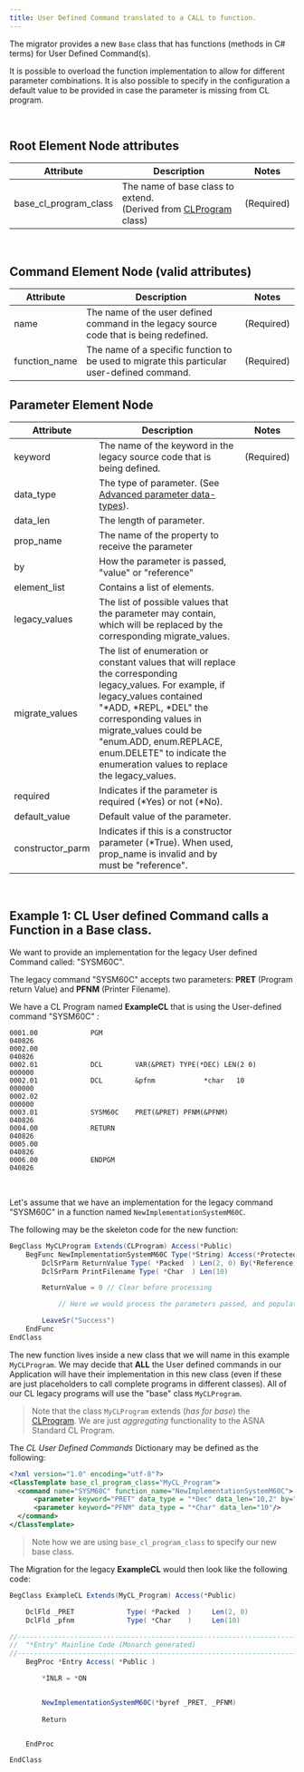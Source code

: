 ```yaml
---
title: User Defined Command translated to a CALL to function.
---
```


The migrator provides a new `Base` class that has functions (methods in C# terms) for User Defined Command(s).

It is possible to overload the function implementation to allow for different parameter combinations. It is also possible to specify in the configuration a default value to be provided in case the parameter is missing from CL program.

<br>

## Root Element Node attributes

| Attribute | Description | Notes |
| --- | --- | --- |   
| base_cl_program_class         | The name of base class to extend.<br> (Derived from [CLProgram](/reference/asna-qsys-runtime-job-support/classes/cl-program) class)| (Required) |


<br>

## Command Element Node (valid attributes)

| Attribute | Description | Notes |
| --- | --- | --- |   
| name          | The name of the user defined command in the legacy source code that is being redefined. | (Required) |
| function_name | The name of a specific function to be used to migrate this particular user-defined command. | (Required) |

## Parameter Element Node

| Attribute | Description | Notes |
| --- | --- | --- |   
| keyword         | The name of the keyword in the legacy source code that is being defined. | (Required)
| data_type       | The type of parameter. (See [Advanced parameter data-types](/manuals/cocoon/cl-user-def-schema.html#advanced-parameter-data-types)). |
| data_len        | The length of parameter. |
| prop_name       | The name of the property to receive the parameter | 
| by              | How the parameter is passed, "value" or "reference" |
| element_list    | Contains a list of elements. |
| legacy_values   | The list of possible values that the parameter may contain, which will be replaced by the corresponding migrate_values.
| migrate_values  | The list of enumeration or constant values that will replace the corresponding legacy_values. For example, if legacy_values contained "*ADD, *REPL, *DEL" the corresponding values in migrate_values could be "enum.ADD, enum.REPLACE, enum.DELETE" to indicate the enumeration values to replace the legacy_values. |
| required        | Indicates if the parameter is required (*Yes) or not (*No). |
| default_value   | Default value of the parameter. |
| constructor_parm | Indicates if this is a constructor parameter (*True). When used, prop_name is invalid and by must be "reference". |

<br>

## Example 1: CL User defined Command calls a Function in a Base class.

We want to provide an implementation for the legacy User defined Command called: "SYSM60C".  

The  legacy command "SYSM60C" accepts two parameters: **PRET** (Program return Value) and **PFNM** (Printer Filename).

We have a CL Program named **ExampleCL** that is using the User-defined command "SYSM60C" :

```
0001.00             PGM                                                                040826
0002.00                                                                                040826
0002.01             DCL        VAR(&PRET) TYPE(*DEC) LEN(2 0)                          000000
0002.01             DCL        &pfnm            *char   10                             000000
0002.02                                                                                000000
0003.01             SYSM60C    PRET(&PRET) PFNM(&PFNM)                                 040826
0004.00             RETURN                                                             040826
0005.00                                                                                040826
0006.00             ENDPGM                                                             040826
```

<br>

Let's assume that we have an implementation for the legacy command "SYSM60C" in a function named `NewImplementationSystemM60C`.

The following may be the skeleton code for the new function:

```cs
BegClass MyCLProgram Extends(CLProgram) Access(*Public)
    BegFunc NewImplementationSystemM60C Type(*String) Access(*Protected)
        DclSrParm ReturnValue Type( *Packed  ) Len(2, 0) By(*Reference)
        DclSrParm PrintFilename Type( *Char  ) Len(10)

        ReturnValue = 0 // Clear before processing

            // Here we would process the parameters passed, and populate ReturnValue before leaving the function.

        LeaveSr("Success")
    EndFunc
EndClass
```

The new function lives inside a new class that we will name in this example `MyCLProgram`. We may decide that **ALL** the User defined commands in our Application will have their implementation in this new class (even if these are just placeholders to call complete programs in different classes). All of our CL legacy programs will use the "base" class `MyCLProgram`.

>Note that the class `MyCLProgram` extends (*has for base*) the [CLProgram](/reference/asna-qsys-runtime-job-support/classes/cl-program). We are just *aggregating* functionality to the ASNA Standard CL Program.

The *CL User Defined Commands* Dictionary may be defined as the following:

```xml
<?xml version="1.0" encoding="utf-8"?>
<ClassTemplate base_cl_program_class="MyCL_Program">
  <command name="SYSM60C" function_name="NewImplementationSystemM60C">
      <parameter keyword="PRET" data_type = "*Dec" data_len="10,2" by="reference"/>
      <parameter keyword="PFNM" data_type = "*Char" data_len="10"/>
  </command>
</ClassTemplate>
```

>Note how we are using `base_cl_program_class` to specify our new base class.

The Migration for the legacy **ExampleCL** would then look like the following code:

```cs
BegClass ExampleCL Extends(MyCL_Program) Access(*Public)

    DclFld _PRET             Type( *Packed  )     Len(2, 0)
    DclFld _pfnm             Type( *Char    )     Len(10)

//------------------------------------------------------------------------------ 
//  "*Entry" Mainline Code (Monarch generated)
//------------------------------------------------------------------------------ 
    BegProc *Entry Access( *Public )

        *INLR = *ON


        NewImplementationSystemM60C(*byref _PRET, _PFNM)
        
        Return


    EndProc

EndClass
```